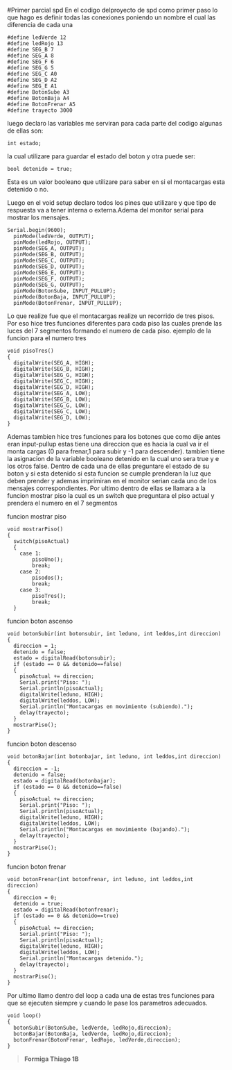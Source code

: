 #Primer parcial spd
En el codigo delproyecto de spd como primer paso lo que hago es definir todas las conexiones poniendo un nombre el cual las diferencia de cada una 
```
#define ledVerde 12
#define ledRojo 13
#define SEG_B 7
#define SEG_A 8
#define SEG_F 6
#define SEG_G 5
#define SEG_C A0
#define SEG_D A2
#define SEG_E A1
#define BotonSube A3
#define BotonBaja A4
#define BotonFrenar A5
#define trayecto 3000
```
luego declaro las variables me serviran para cada parte del codigo algunas de ellas son:
```
int estado;
```
la cual utilizare para guardar el estado del boton y otra puede ser:
```
bool detenido = true;
```
Esta es un valor booleano que utilizare para saber en si el montacargas esta detenido o no.

Luego en el void setup declaro todos los pines que utilizare y que tipo de respuesta va a tener interna o externa.Adema del monitor serial para mostrar los mensajes.
```
Serial.begin(9600);
  pinMode(ledVerde, OUTPUT);
  pinMode(ledRojo, OUTPUT);
  pinMode(SEG_A, OUTPUT);
  pinMode(SEG_B, OUTPUT);
  pinMode(SEG_C, OUTPUT);
  pinMode(SEG_D, OUTPUT);
  pinMode(SEG_E, OUTPUT);
  pinMode(SEG_F, OUTPUT);
  pinMode(SEG_G, OUTPUT);
  pinMode(BotonSube, INPUT_PULLUP);
  pinMode(BotonBaja, INPUT_PULLUP);
  pinMode(BotonFrenar, INPUT_PULLUP);
```

Lo que realize fue que el montacargas realize un recorrido de tres pisos. Por eso hice tres funciones diferentes para cada piso las cuales prende las luces del 7 segmentos formando el numero de cada piso. 
ejemplo de la funcion para el numero tres
```
void pisoTres()
{
  digitalWrite(SEG_A, HIGH);	
  digitalWrite(SEG_B, HIGH);
  digitalWrite(SEG_G, HIGH);	
  digitalWrite(SEG_C, HIGH);
  digitalWrite(SEG_D, HIGH);
  digitalWrite(SEG_A, LOW);	
  digitalWrite(SEG_B, LOW);
  digitalWrite(SEG_G, LOW);	
  digitalWrite(SEG_C, LOW);
  digitalWrite(SEG_D, LOW);
}
```
Ademas tambien hice tres funciones para los botones que como dije antes eran input-pullup
estas tiene una direccion que es hacia la cual va ir el monta cargas (0 para frenar,1 para subir y -1 para descender).
tambien tiene la asignacion de la variable booleano detenido en la cual uno sera true y e los otros false.
Dentro de cada una de ellas preguntare el estado de su boton y si esta detenido si esta funcion se cumple prenderan la luz que deben prender y ademas imprimiran en el monitor serian cada uno de los mensajes correspondientes. Por ultimo dentro de ellas se llamara a la funcion mostrar piso la cual es un switch que preguntara el piso actual y prendera el numero en el 7 segmentos

funcion mostrar piso
```
void mostrarPiso()
{
  switch(pisoActual)
  {
    case 1:
        pisoUno();
        break;
    case 2:
        pisodos();
        break;
    case 3:
        pisoTres();
        break; 
  }
```


funcion boton ascenso 
```
void botonSubir(int botonsubir, int leduno, int leddos,int direccion)
{
  direccion = 1;
  detenido = false;
  estado = digitalRead(botonsubir);
  if (estado == 0 && detenido==false)
  {
    pisoActual += direccion;
    Serial.print("Piso: ");
    Serial.println(pisoActual);
    digitalWrite(leduno, HIGH);
    digitalWrite(leddos, LOW);
    Serial.println("Montacargas en movimiento (subiendo).");
    delay(trayecto);
  }
  mostrarPiso();
}
```

funcion boton descenso
```
void botonBajar(int botonbajar, int leduno, int leddos,int direccion)
{
  direccion = -1;
  detenido = false;
  estado = digitalRead(botonbajar);
  if (estado == 0 && detenido==false)
  {
    pisoActual += direccion;
    Serial.print("Piso: ");
    Serial.println(pisoActual);
    digitalWrite(leduno, HIGH);
    digitalWrite(leddos, LOW);
    Serial.println("Montacargas en movimiento (bajando).");
    delay(trayecto);
  }
  mostrarPiso();
}
```
funcion boton frenar
```
void botonFrenar(int botonfrenar, int leduno, int leddos,int direccion)
{
  direccion = 0;
  detenido = true;
  estado = digitalRead(botonfrenar);
  if (estado == 0 && detenido==true)
  {
    pisoActual += direccion;
    Serial.print("Piso: ");
    Serial.println(pisoActual);
    digitalWrite(leduno, HIGH);
    digitalWrite(leddos, LOW);
    Serial.println("Montacargas detenido.");
    delay(trayecto);
  }
  mostrarPiso();
}
```

Por ultimo llamo dentro del loop a cada una de estas tres funciones para que se ejecuten siempre y cuando le pase los parametros adecuados.
```
void loop()
{  
  botonSubir(BotonSube, ledVerde, ledRojo,direccion);
  botonBajar(BotonBaja, ledVerde, ledRojo,direccion);
  botonFrenar(BotonFrenar, ledRojo, ledVerde,direccion);
}
```

> **Formiga Thiago 1B**

